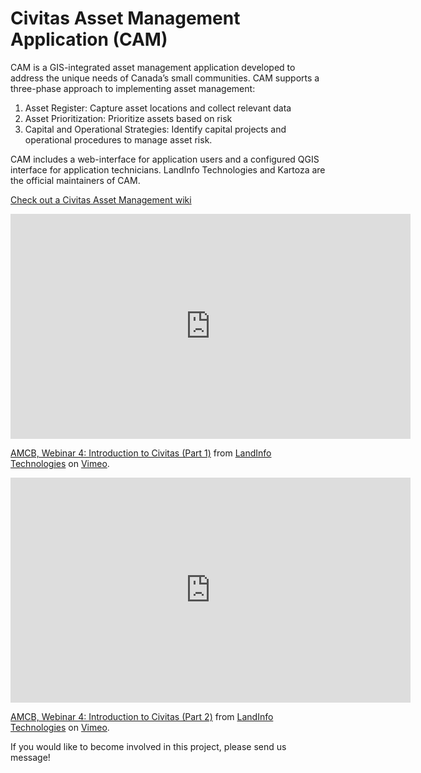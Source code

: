 # Civitas Asset Management Application (CAM)
CAM is a GIS-integrated asset management application developed to address the unique needs of Canada’s small communities. CAM supports a three-phase approach to implementing asset management:

1. Asset Register: Capture asset locations and collect relevant data
2. Asset Prioritization: Prioritize assets based on risk
3. Capital and Operational Strategies: Identify capital projects and operational procedures to manage asset risk.

CAM includes a web-interface for application users and a configured QGIS interface for application technicians. LandInfo Technologies and Kartoza are the official maintainers of CAM.

[Check out a Civitas Asset Management wiki](https://github.com/landinfotech/civitas-asset-management/wiki)

<iframe src="https://player.vimeo.com/video/516452692" width="640" height="360" frameborder="0" allow="autoplay; fullscreen; picture-in-picture" allowfullscreen></iframe>
<p><a href="https://vimeo.com/516452692">AMCB, Webinar 4: Introduction to Civitas (Part 1)</a> from <a href="https://vimeo.com/user128149565">LandInfo Technologies</a> on <a href="https://vimeo.com">Vimeo</a>.</p>

<iframe src="https://player.vimeo.com/video/516479586" width="640" height="360" frameborder="0" allow="autoplay; fullscreen; picture-in-picture" allowfullscreen></iframe>
<p><a href="https://vimeo.com/516479586">AMCB, Webinar 4: Introduction to Civitas (Part 2)</a> from <a href="https://vimeo.com/user128149565">LandInfo Technologies</a> on <a href="https://vimeo.com">Vimeo</a>.</p>

If you would like to become involved in this project, please send us message!
